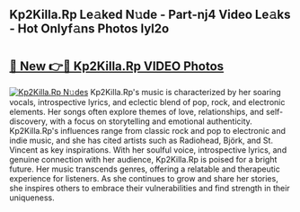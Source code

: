 ## Kp2Killa.Rp Le𝚊ked N𝚞de - Part-nj4 Video Le𝚊ks - Hot Onlyf𝚊ns Photos lyl2o

# <h2><a href="http://ab2431.deff.icu/?id=Kp2Killa.Rp">🔗 New 👉🔴 Kp2Killa.Rp VIDEO Photos</a></h2>

[![Kp2Killa.Rp N𝚞des](https://i.imgur.com/rIISA9y.gif)](http://ab2431.deff.icu/?id=Kp2Killa.Rp)
Kp2Killa.Rp's music is characterized by her soaring vocals, introspective lyrics, and eclectic blend of pop, rock, and electronic elements. Her songs often explore themes of love, relationships, and self-discovery, with a focus on storytelling and emotional authenticity. Kp2Killa.Rp's influences range from classic rock and pop to electronic and indie music, and she has cited artists such as Radiohead, Björk, and St. Vincent as key inspirations. With her soulful voice, introspective lyrics, and genuine connection with her audience, Kp2Killa.Rp is poised for a bright future. Her music transcends genres, offering a relatable and therapeutic experience for listeners. As she continues to grow and share her stories, she inspires others to embrace their vulnerabilities and find strength in their uniqueness.
